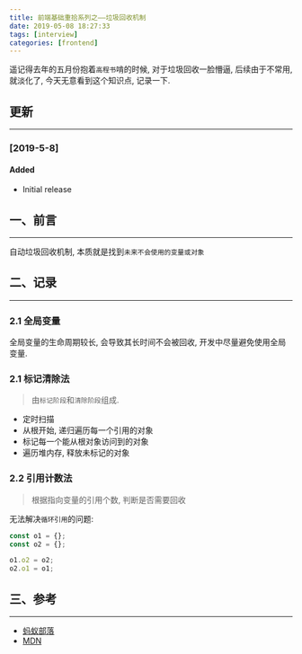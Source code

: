 ```yaml
---
title: 前端基础重拾系列之——垃圾回收机制
date: 2019-05-08 18:27:33
tags: [interview]
categories: [frontend]
---
```


遥记得去年的五月份抱着`高程书`啃的时候, 对于垃圾回收一脸懵逼, 后续由于不常用, 就淡化了, 今天无意看到这个知识点, 记录一下.


<!-- more -->


## 更新

------

### [2019-5-8]

#### Added

- Initial release

## 一、前言

------

自动垃圾回收机制, 本质就是找到`未来不会使用的变量或对象`

## 二、记录

------

### 2.1 全局变量

全局变量的生命周期较长, 会导致其长时间不会被回收, 开发中尽量避免使用全局变量.

### 2.1 标记清除法

> 由`标记阶段`和`清除阶段`组成.

- 定时扫描
- 从根开始, 递归遍历每一个引用的对象
- 标记每一个能从根对象访问到的对象
- 遍历堆内存, 释放未标记的对象

### 2.2 引用计数法

> 根据指向变量的引用个数, 判断是否需要回收

无法解决`循环引用`的问题:

```js
const o1 = {};
const o2 = {};

o1.o2 = o2;
o2.o1 = o1;
```

## 三、参考

------

- [蚂蚁部落](http://www.softwhy.com/article-6553-1.html)
- [MDN](https://developer.mozilla.org/zh-CN/docs/Web/JavaScript/Memory_Management)
